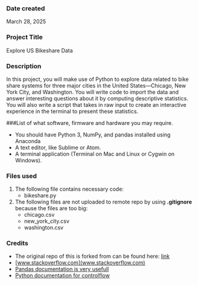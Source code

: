 ### Date created

March 28, 2025

### Project Title

Explore US Bikeshare Data

### Description

In this project, you will make use of Python to explore data related to bike share systems for three major cities in the United States—Chicago, New York City, and Washington. You will write code to import the data and answer interesting questions about it by computing descriptive statistics. You will also write a script that takes in raw input to create an interactive experience in the terminal to present these statistics.

###List of what software, firmware and hardware you may require.

- You should have Python 3, NumPy, and pandas installed using Anaconda
- A text editor, like Sublime or Atom.
- A terminal application (Terminal on Mac and Linux or Cygwin on Windows).

### Files used

1. The following file contains necessary code:
   - bikeshare.py
2. The following files are not uploaded to remote repo by using **.gitignore** because the files are too big:
   - chicago.csv
   - new_york_city.csv
   - washington.csv

### Credits

- The original repo of this is forked from can be found here: [link](https://github.com/udacity/pdsnd_github.git "Git")
- [www.stackoverflow.com](www.stackoverflow.com)
- [Pandas documentation is very usefull](https://pandas.pydata.org/docs/)
- [Python documentation for controlflow](https://docs.python.org/3/tutorial/controlflow.html)
